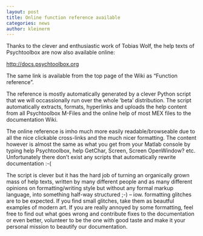 ```yaml
---
layout: post
title: Online function reference available
categories: news
author: kleinerm
---
```


Thanks to the clever and enthusiastic work of Tobias Wolf, the help
texts of Psychtoolbox are now also available online:

<http://docs.psychtoolbox.org>

The same link is available from the top page of the Wiki as “Function
reference”.

The reference is mostly automatically generated by a clever Python
script that we will occassionally run over the whole ‘beta’
distribution. The script automatically extracts, formats, hyperlinks and
uploads the help content from all Psychtoolbox M-Files and the online
help of most MEX files to the documentation Wiki.

The online reference is imho much more easily readable/browseable due to
all the nice clickable cross-links and the much nicer formatting. The
content however is almost the same as what you get from your Matlab
console by typing help Psychtoolbox, help GetChar, Screen, Screen
OpenWindow? etc. Unfortunately there don’t exist any scripts that
automatically rewrite documentation :-(

The script is clever but it has the hard job of turning an organically
grown mass of help texts, written by many different people and as many
different opinions on formatting/writing style but without any formal
markup language, into something half-way structured ;-) – iow.
formatting glitches are to be expected. If you find small glitches, take
them as beautful examples of modern art. If you are really annoyed by
some formatting, feel free to find out what goes wrong and contribute
fixes to the documentation or even better, volunteer to be the one with
good taste and make it your personal mission to beautify our
documentation.
